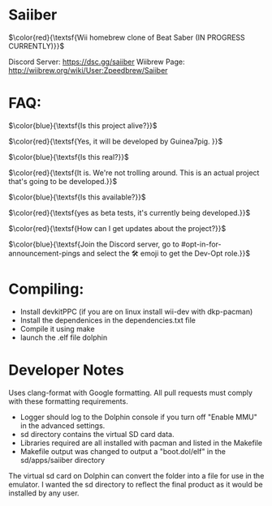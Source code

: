 
# Saiiber
$\color{red}{\textsf{Wii homebrew clone of Beat Saber (IN PROGRESS CURRENTLY)}}$	

Discord Server: https://dsc.gg/saiiber
Wiibrew Page: http://wiibrew.org/wiki/User:Zpeedbrew/Saiiber

# FAQ:

$\color{blue}{\textsf{Is this project alive?}}$	

$\color{red}{\textsf{Yes, it will be developed by 
Guinea7pig.
}}$	


$\color{blue}{\textsf{Is this real?}}$

$\color{red}{\textsf{It is. We're not trolling around. This is an actual project that's going to be developed.}}$	

$\color{blue}{\textsf{Is this available?}}$	

$\color{red}{\textsf{yes as beta tests, it's currently being developed.}}$

$\color{red}{\textsf{How can I get updates about the project?}}$

$\color{blue}{\textsf{Join the Discord server, go to #opt-in-for-announcement-pings and select the 🛠️ emoji to get the Dev-Opt role.}}$

# Compiling:

- Install devkitPPC (if you are on linux install wii-dev with dkp-pacman)
- Install the dependenices in the dependencies.txt file
- Compile it using make
- launch the .elf file dolphin

# Developer Notes
Uses clang-format with Google formatting. All pull requests must comply with these formatting requirements. 

- Logger should log to the Dolphin console if you turn off "Enable MMU" in the advanced settings.
- sd directory contains the virtual SD card data.
- Libraries required are all installed with pacman and listed in the Makefile
- Makefile output was changed to output a "boot.dol/elf" in the sd/apps/saiiber directory

The virtual sd card on Dolphin can convert the folder into a file for use in the emulator. I wanted the sd directory to reflect the final product as it would be installed by any user.
```
